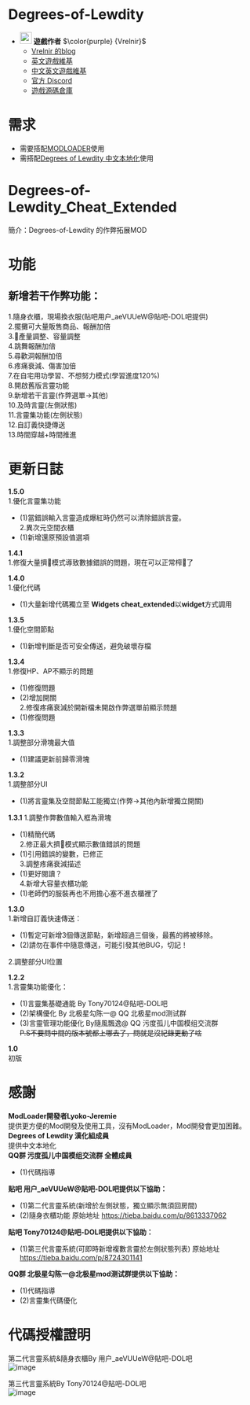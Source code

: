 # Degrees-of-Lewdity
- <img decoding="async" src="https://gitgud.io/uploads/-/system/user/avatar/9096/avatar.png" width="24" alt=""> <b>遊戲作者</b> $\color{purple} {Vrelnir}$
  - [Vrelnir 的blog][blog]
  - [英文遊戲維基][wiki-en]
  - [中文英文遊戲維基][wiki-cn]
  - [官方 Discord][discord]
  - [遊戲源碼倉庫][gitgud]

# 需求  
* 需要搭配[MODLOADER][JML]使用  
* 需搭配[Degrees of Lewdity 中文本地化][DOLCN]使用      

# Degrees-of-Lewdity_Cheat_Extended
簡介：Degrees-of-Lewdity 的作弊拓展MOD  

# 功能
## 新增若干作弊功能：  
1.隨身衣櫃，現場換衣服(贴吧用户_aeVUUeW@貼吧-DOL吧提供)  
2.擺攤可大量販售商品、報酬加倍  
3.🥛產量調整、容量調整  
4.跳舞報酬加倍  
5.尋歡洞報酬加倍  
6.疼痛衰減、傷害加倍    
7.在自宅用功學習、不想努力模式(學習進度120%)  
8.開啟舊版言靈功能  
9.新增若干言靈(作弊選單->其他)  
10.及時言靈(左側狀態)  
11.言靈集功能(左側狀態)  
12.自訂義快捷傳送  
13.時間穿越+時間推進  
 
# 更新日誌
**1.5.0**  
1.優化言靈集功能  
* (1)當錯誤輸入言靈造成爆紅時仍然可以清除錯誤言靈。  
2.異次元空間衣櫃  
* (1)新增還原預設值選項  

**1.4.1**  
1.修復大量擠🍼模式導致數據錯誤的問題，現在可以正常榨🍼了  

**1.4.0**  
1.優化代碼  
* (1)大量新增代碼獨立至
**Widgets cheat_extended**以**widget**方式調用  

**1.3.5**  
1.優化空間節點  
* (1)新增判斷是否可安全傳送，避免破壞存檔  

**1.3.4**  
1.修復HP、AP不顯示的問題  
* (1)修復問題  
* (2)增加開關  
2.修復疼痛衰減於開新檔未開啟作弊選單前顯示問題  
* (1)修復問題  

**1.3.3**  
1.調整部分滑塊最大值  
* (1)建議更新前歸零滑塊  

**1.3.2**  
1.調整部分UI  
* (1)將言靈集及空間節點工能獨立(作弊->其他內新增獨立開關)  

**1.3.1**
1.調整作弊數值輸入框為滑塊  
* (1)精簡代碼  
2.修正最大擠🥛模式顯示數值錯誤的問題  
* (1)引用錯誤的變數，已修正  
3.調整疼痛衰減描述  
* (1)更好閱讀？  
4.新增大容量衣櫃功能  
* (1)老師們的服裝再也不用擔心塞不進衣櫃裡了  

**1.3.0**  
1.新增自訂義快速傳送：  
* (1)暫定可新增3個傳送節點，新增超過三個後，最舊的將被移除。    
* (2)請勿在事件中隨意傳送，可能引發其他BUG，切記！

2.調整部分UI位置
   
**1.2.2**    
1.言靈集功能優化：  
* (1)言靈集基礎通能 By Tony70124@貼吧-DOL吧
* (2)架構優化 By 北极星勾陈一@ QQ 北极星mod测试群  
* (3)言靈管理功能優化 By隨風飄逸@ QQ 污度孤儿中国模组交流群   
 ~~P.S不要問中間的版本號都上哪去了，問就是沒紀錄更動了啥~~

 **1.0**  
 初版
# 感謝  
**ModLoader開發者Lyoko-Jeremie**  
提供更方便的Mod開發及使用工具，沒有ModLoader，Mod開發會更加困難。  
**Degrees of Lewdity 漢化組成員**  
提供中文本地化  
**QQ群 污度孤儿中国模组交流群 全體成員**  
* (1)代碼指導

**贴吧 用户_aeVUUeW@貼吧-DOL吧提供以下協助：**    
* (1)第二代言靈系統(新增於左側狀態，獨立顯示無須回房間)  
* (2)隨身衣櫃功能
原始地址 https://tieba.baidu.com/p/8613337062

**貼吧 Tony70124@貼吧-DOL吧提供以下協助：**  
* (1)第三代言靈系統(可即時新增複數言靈於左側狀態列表)
原始地址 https://tieba.baidu.com/p/8724301141

**QQ群 北极星勾陈一@北极星mod测试群提供以下協助：**  
* (1)代碼指導  
* (2)言靈集代碼優化  

# 代碼授權證明  
第二代言靈系統&隨身衣櫃By 用户_aeVUUeW@貼吧-DOL吧  
![image](https://github.com/chris81605/Degrees-of-Lewdity_Cheat_Extended/blob/main/%E6%8E%88%E6%AC%8A/%E6%8E%88%E6%AC%8A-2%E4%BB%A3%E8%A8%80%E9%9D%88%2B%E9%9A%A8%E8%BA%AB%E8%A1%A3%E6%AB%83.jpg
)  

第三代言靈系統By Tony70124@貼吧-DOL吧  
![image](https://github.com/chris81605/Degrees-of-Lewdity_Cheat_Extended/blob/main/%E6%8E%88%E6%AC%8A/%E6%8E%88%E6%AC%8A-3%E4%BB%A3%E8%A8%80%E9%9D%88.jpg)  

[blog]: https://vrelnir.blogspot.com/
[wiki-en]: https://degreesoflewdity.miraheze.org/wiki
[wiki-cn]: https://degreesoflewditycn.miraheze.org/wiki
[gitgud]: https://gitgud.io/Vrelnir/degrees-of-lewdity/-/tree/master/
[discord]: https://discord.gg/VznUtEh
[JML]:https://github.com/Lyoko-Jeremie/sugarcube-2-ModLoader  
[DOLCN]:https://github.com/Eltirosto/Degrees-of-Lewdity-Chinese-Localization  
 
 
